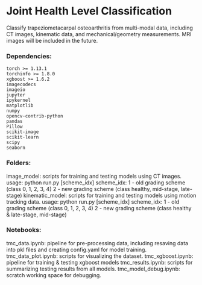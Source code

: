 # Joint Health Level Classification
Classify trapeziometacarpal osteoarthritis from multi-modal data, including CT images, kinematic data, and mechanical/geometry measurements. MRI images will be included in the future.
### Dependencies:
    torch >= 1.13.1
    torchinfo >= 1.8.0
    xgboost >= 1.6.2
    imagecodecs
    imageio 
    jupyter
    ipykernel 
    matplotlib  
    numpy 
    opencv-contrib-python  
    pandas
    Pillow  
    scikit-image 
    scikit-learn 
    scipy
    seaborn 
  
### Folders:
  image_model: scripts for training and testing models using CT images.
              usage: python run.py [scheme_idx]
                    scheme_idx: 1 - old grading scheme (class 0, 1, 2, 3, 4)
                                2 - new grading scheme (class healthy, mid-stage, late-stage)
  kinematic_model: scripts for training and testing models using motion tracking data.
              usage: python run.py [scheme_idx]
                    scheme_idx: 1 - old grading scheme (class 0, 1, 2, 3, 4)
                                2 - new grading scheme (class healthy & late-stage, mid-stage)
### Notebooks:
  tmc_data.ipynb: pipeline for pre-processing data, including resaving data into pkl files and creating config.yaml for model training.
  tmc_data_plot.ipynb: scripts for visualizing the dataset.
  tmc_xgboost.ipynb: pipeline for training & testing xgboost models
  tmc_results.ipynb: scripts for summarizing testing results from all models.
  tmc_model_debug.ipynb: scratch working space for debugging.
  
